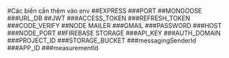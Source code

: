 #Các biến cần thêm vào env
##EXPRESS
###PORT
##MONGOOSE
###URL_DB
##JWT
###ACCESS_TOKEN
###REFRESH_TOKEN
###CODE_VERIFY
##NODE MAILER
###GMAIL
###PASSWORD
###HOST
###NODE_PORT
##FIREBASE STORAGE
###API_KEY
###AUTH_DOMAIN
###PROJECT_ID
###STORAGE_BUCKET
###messagingSenderId
###APP_ID
###measurementId